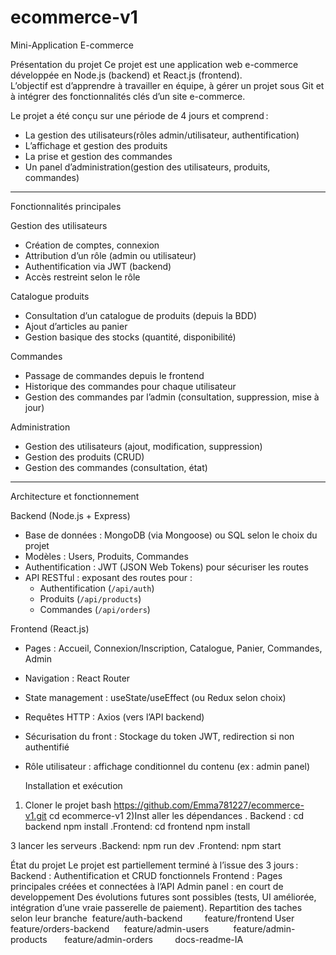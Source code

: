 # ecommerce-v1

 Mini-Application E-commerce 

 Présentation du projet
Ce projet est une application web e-commerce développée en Node.js (backend) et React.js (frontend).  
L’objectif est d’apprendre à travailler en équipe, à gérer un projet sous Git et à intégrer des fonctionnalités clés d’un site e-commerce.  

Le projet a été conçu sur une période de 4 jours et comprend :
- La gestion des utilisateurs(rôles admin/utilisateur, authentification)
- L’affichage et gestion des produits
- La prise et gestion des commandes
- Un panel d’administration(gestion des utilisateurs, produits, commandes)

---

 Fonctionnalités principales

Gestion des utilisateurs
- Création de comptes, connexion
- Attribution d’un rôle (admin ou utilisateur)
- Authentification via JWT (backend)
- Accès restreint selon le rôle

Catalogue produits
- Consultation d’un catalogue de produits (depuis la BDD)
- Ajout d’articles au panier
- Gestion basique des stocks (quantité, disponibilité)

Commandes
- Passage de commandes depuis le frontend
- Historique des commandes pour chaque utilisateur
- Gestion des commandes par l’admin (consultation, suppression, mise à jour)

Administration
- Gestion des utilisateurs (ajout, modification, suppression)
- Gestion des produits (CRUD)
- Gestion des commandes (consultation, état)

---

Architecture et fonctionnement

Backend (Node.js + Express)
- Base de données : MongoDB (via Mongoose) ou SQL selon le choix du projet
- Modèles : Users, Produits, Commandes
- Authentification : JWT (JSON Web Tokens) pour sécuriser les routes
- API RESTful : exposant des routes pour :
  - Authentification (`/api/auth`)
  - Produits (`/api/products`)
  - Commandes (`/api/orders`)

 Frontend (React.js)
- Pages : Accueil, Connexion/Inscription, Catalogue, Panier, Commandes, Admin
- Navigation : React Router
- State management : useState/useEffect (ou Redux selon choix)
- Requêtes HTTP : Axios (vers l’API backend)
- Sécurisation du front : Stockage du token JWT, redirection si non authentifié
- Rôle utilisateur : affichage conditionnel du contenu (ex : admin panel)

  Installation et exécution
1) Cloner le projet
bash
https://github.com/Emma781227/ecommerce-v1.git
cd ecommerce-v1
2)Inst	aller les dépendances 
	. Backend : 
		cd backend
		npm install
	.Frontend:
		cd frontend
		npm install

3 lancer les serveurs
	.Backend: 
		npm run dev
	.Frontend: 
		npm start

État du projet
Le projet est partiellement terminé à l’issue des 3 jours :
Backend : Authentification et CRUD fonctionnels
Frontend : Pages principales créées et connectées à l’API
Admin panel : en court de developpement 
Des évolutions futures sont possibles (tests, UI améliorée, intégration d’une vraie passerelle de paiement).
Repartition des taches selon leur branche
 feature/auth-backend        
feature/frontend User    
feature/orders-backend     
 feature/admin-users         
 feature/admin-products      
 feature/admin-orders        
docs-readme-IA   

